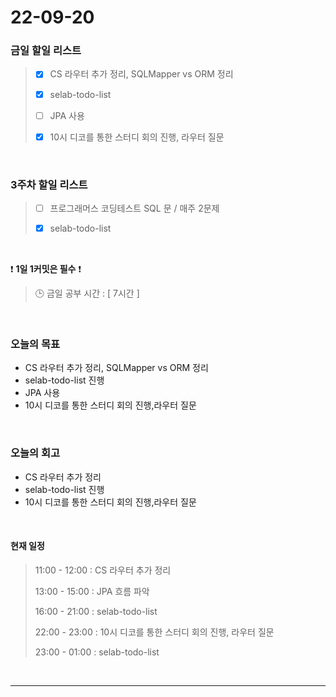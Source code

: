 # 22-09-20
### 금일 할일 리스트
> - [x]  CS 라우터 추가 정리, SQLMapper vs ORM 정리
>
> - [x]  selab-todo-list
>
> - [ ]  JPA 사용
>
> - [x]  10시 디코를 통한 스터디 회의 진행, 라우터 질문

<br/>

### 3주차 할일 리스트  

> - [ ]  프로그래머스 코딩테스트 SQL 문 / 매주 2문제  
>
> - [x]  selab-todo-list

<br/>

❗ **1일 1커밋은 필수** ❗
> 🕒 금일 공부 시간 :  [ 7시간 ]    
  
<br/>

### 오늘의 목표
- CS 라우터 추가 정리, SQLMapper vs ORM 정리
- selab-todo-list 진행
- JPA 사용
- 10시 디코를 통한 스터디 회의 진행,라우터 질문

<br>

### 오늘의 회고
- CS 라우터 추가 정리
- selab-todo-list 진행
- 10시 디코를 통한 스터디 회의 진행,라우터 질문

<br>

#### 현재 일정  
> 11:00 - 12:00 : CS 라우터 추가 정리
>
> 13:00 - 15:00 : JPA 흐름 파악
>
> 16:00 - 21:00 : selab-todo-list
>
> 22:00 - 23:00 : 10시 디코를 통한 스터디 회의 진행, 라우터 질문
>
> 23:00 - 01:00 : selab-todo-list

<br/>

------------  